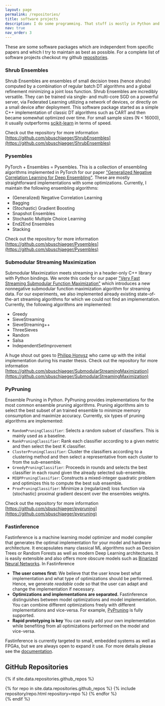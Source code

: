 ```yaml
---
layout: page
permalink: /repositories/
title: software projects
description: I do some programming. That stuff is mostly in Python and C/C++.
nav: true
nav_order: 3
---
```


<!-- ## GitHub users

{% if site.data.repositories.github_users %}
<div class="repositories d-flex flex-wrap flex-md-row flex-column justify-content-between align-items-center">
  {% for user in site.data.repositories.github_users %}
    {% include repository/repo_user.html username=user %}
  {% endfor %}
</div>

--- -->

<!-- {% if site.repo_trophies.enabled %}
{% for user in site.data.repositories.github_users %}
  {% if site.data.repositories.github_users.size > 1 %}
  <h4>{{ user }}</h4>
  {% endif %}
  <div class="repositories d-flex flex-wrap flex-md-row flex-column justify-content-between align-items-center">
  {% include repository/repo_trophies.html username=user %}
  </div>

  ---

{% endfor %}
{% endif %}
{% endif %}

## GitHub Repositories -->

These are some software packages which are independent from specific papers and which I try to maintain as best as possible. For a complete list of software projects checkout my github [repositories](https://github.com/sbuschjaeger?tab=repositories).

### Shrub Ensembles

Shrub Ensembles are ensembles of small decision trees (hence _shrubs_) computed by a combination of regular batch DT algorithms and a global refinement minimizing a joint loss function. Shrub Ensembles are incredibly versatile. They can be trained via single- and multi-core SGD on a powerful server, via Federated Learning utilizing a network of devices, or directly on a small device after deployment. This software package started as a simple C++ implementation of classic DT algorithms such as CART and then became somewhat optimized over time. For small sample sizes (N < 16000), it usually outperforms [scikit-learn](https://scikit-learn.org/) in terms of speed. 

Check out the repository for more information [https://github.com/sbuschjaeger/ShrubEnsembles](https://github.com/sbuschjaeger/ShrubEnsembles)

### Pysembles

PyTorch + Ensembles = Pysembles. This is a collection of ensembling algorithms implemented in PyTorch for our paper ["Generalized Negative Correlation Learning for Deep Ensembling"](https://arxiv.org/abs/2011.02952). These are mostly straightforward implementations with some optimizations. Currently, I maintain the following ensembling algorithms:

- (Generalized) Negative Correlation Learning
- Bagging
- (Stochastic) Gradient Boosting
- Snapshot Ensembles
- Stochastic Multiple Choice Learning
- End2End Ensembles
- Stacking

Check out the repository for more information [https://github.com/sbuschjaeger/Pysembles](https://github.com/sbuschjaeger/Pysembles)

### Submodular Streaming Maximization

Submodular Maximization meets streaming in a header-only C++ library with Python bindings. We wrote this code for our paper ["Very Fast Streaming Submodular Function Maximization"](https://arxiv.org/abs/2010.10059) which introduces a new nonnegative submodular function maximization algorithm for streaming data. For our experiments, we also implemented already existing state-of-the-art streaming algorithms for which we could not find an implementation. Currently, the following algorithms are implemented:

- Greedy
- SieveStreaming
- SieveStreaming++
- ThreeSieves
- Random
- Salsa
- IndependentSetImprovement

A huge shout out goes to [Philipp Honysz](https://github.com/philippjh) who came up with the initial implementation during his master thesis.
Check out the repository for more information [https://github.com/sbuschjaeger/SubmodularStreamingMaximization](https://github.com/sbuschjaeger/SubmodularStreamingMaximization)

### PyPruning

Ensemble Pruning in Python. PyPruning provides implementations for the most common ensemble pruning algorithms. Pruning algorithms aim to select the best subset of an trained ensemble to minimize memory consumption and maximize accuracy. Currently, six types of pruning algorithms are implemented:

- `RandomPruningClassifier`: Selects a random subset of classifiers. This is mainly used as a baseline.
- `RankPruningClassifier`: Rank each classifier according to a given metric and then select the best K classifier.
- `ClusterPruningClassifier`: Cluster the classifiers according to a clustering method and then select a representative from each cluster to from the sub-ensemble.
- `GreedyPruningClassifier`: Proceeds in rounds and selects the best classifier in each round given the already selected sub-ensemble. 
- `MIQPPruningClassifier`: Constructs a mixed-integer quadratic problem and optimizes this to compute the best sub ensemble. 
- `ProxPruningClassifier`: Minimize a (regularized) loss function via (stochastic) proximal gradient descent over the ensembles weights. 

Check out the repository for more information [https://github.com/sbuschjaeger/pypruning](https://github.com/sbuschjaeger/pypruning)

### Fastinference

Fastinference is a machine learning model optimizer and model compiler that generates the optimal implementation for your model and hardware architecture. It encapsulates many classical ML algorithms such as Decision Trees or Random Forests as well as modern Deep Learning architectures. It is easily extensible and also offers more obscure models such as [Binarized Neural Networks](https://sbuschjaeger.github.io/fastinference/html/neuralnet.html). In Fastinference 

- **The user comes first:** We believe that the user know best what implementation and what type of optimizations should be performed. Hence, we generate *readable* code so that the user can adapt and change the implementation if necessary. 
- **Optimizations and implementations are separated.** Fastinference distinguishes between model optimizations and model implementation. You can combine different optimizations freely with different implementations and vice-versa. For example, [PyPruning](https://github.com/sbuschjaeger/pypruning) is fully supported. 
- **Rapid prototyping is key** You can easily add your own implementation while benefiting from all optimizations performed on the model and vice-versa. 

Fastinference is currently targeted to small, embedded systems as well as FPGAs, but we are always open to expand it use. For more details please see the [documentation](https://sbuschjaeger.github.io/fastinference/html/index.html).

## GitHub Repositories

{% if site.data.repositories.github_repos %}
<div class="repositories d-flex flex-wrap flex-md-row flex-column justify-content-between align-items-center">
  {% for repo in site.data.repositories.github_repos %}
    {% include repository/repo.html repository=repo %}
  {% endfor %}
</div>
{% endif %}
